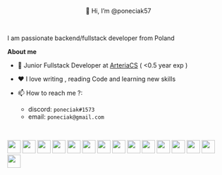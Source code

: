 <p align="center">👋 Hi, I’m @poneciak57</p>

<br>

I am passionate backend/fullstack developer from Poland

 **About me**
 
 - 💼 Junior Fullstack Developer at [ArteriaCS](http://arteriacs.pl) ( <0.5 year exp )
 
 - ❤️ I love writing , reading Code and learning new skills
 
 - 📫 How to reach me ?: 
    - discord: `poneciak#1573`
    - email: `poneciak@gmail.com`

<br>

<code><img height="30" src="https://cdn.jsdelivr.net/gh/devicons/devicon/icons/java/java-original.svg" /></code>
<code><img height="30" src="https://cdn.jsdelivr.net/gh/devicons/devicon/icons/php/php-original.svg" /></code>
<code><img height="30" src="https://cdn.jsdelivr.net/gh/devicons/devicon/icons/javascript/javascript-original.svg" /></code>
<code><img height="30" src="https://cdn.jsdelivr.net/gh/devicons/devicon/icons/jquery/jquery-original.svg" /></code>
<code><img height="30" src="https://cdn.jsdelivr.net/gh/devicons/devicon/icons/html5/html5-original.svg" /></code>
<code><img height="30" src="https://cdn.jsdelivr.net/gh/devicons/devicon/icons/css3/css3-original.svg" /></code>
<code><img height="30" src="https://cdn.jsdelivr.net/gh/devicons/devicon/icons/bootstrap/bootstrap-original.svg" /></code>
<code><img height="30" src="https://cdn.jsdelivr.net/gh/devicons/devicon/icons/symfony/symfony-original.svg" /></code>
<code><img height="30" src="https://cdn.jsdelivr.net/gh/devicons/devicon/icons/spring/spring-original.svg" /></code>
<code><img height="30" src="https://cdn.jsdelivr.net/gh/devicons/devicon/icons/codeigniter/codeigniter-plain.svg" /></code>
<code><img height="30" src="https://cdn.jsdelivr.net/gh/devicons/devicon/icons/svelte/svelte-original.svg" /></code>
<code><img height="30" src="https://cdn.jsdelivr.net/gh/devicons/devicon/icons/mysql/mysql-original-wordmark.svg" /></code>
<code><img height="30" src="https://cdn.jsdelivr.net/gh/devicons/devicon/icons/postgresql/postgresql-plain.svg" /></code>
<code><img height="30" src="https://cdn.jsdelivr.net/gh/devicons/devicon/icons/cplusplus/cplusplus-original.svg" /></code>
<code><img height="30" src="https://cdn.jsdelivr.net/gh/devicons/devicon/icons/mongodb/mongodb-original-wordmark.svg" /></code>


<!---
poneciak57/poneciak57 is a ✨ special ✨ repository because its `README.md` (this file) appears on your GitHub profile.
You can click the Preview link to take a look at your changes.
--->
